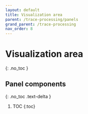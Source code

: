 ```yaml
---
layout: default
title: Visualization area
parent: /trace-processing/panels
grand_parent: /trace-processing
nav_order: 8
---
```


# Visualization area
{: .no_toc }

## Panel components
{: .no_toc .text-delta }

1. TOC
{:toc}



